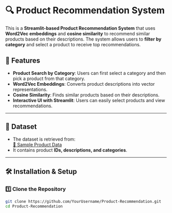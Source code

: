 # 🔍 Product Recommendation System

This is a **Streamlit-based Product Recommendation System** that uses **Word2Vec embeddings** and **cosine similarity** to recommend similar products based on their descriptions. The system allows users to **filter by category** and select a product to receive top recommendations.

## 🚀 Features
- **Product Search by Category**: Users can first select a category and then pick a product from that category.
- **Word2Vec Embeddings**: Converts product descriptions into vector representations.
- **Cosine Similarity**: Finds similar products based on their descriptions.
- **Interactive UI with Streamlit**: Users can easily select products and view recommendations.

---

## 📂 Dataset
- The dataset is retrieved from:  
  [🔗 Sample Product Data](https://raw.githubusercontent.com/fenago/datasets/refs/heads/main/sample-data.csv)
- It contains product **IDs, descriptions, and categories**.

---

## 🛠️ Installation & Setup
### **1️⃣ Clone the Repository**
```sh
git clone https://github.com/YourUsername/Product-Recommendation.git
cd Product-Recommendation
